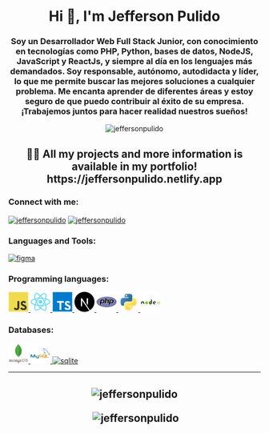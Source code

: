<h1 align="center">Hi 👋, I'm Jefferson Pulido</h1>
<h3 align="center">Soy un Desarrollador Web Full Stack Junior, con conocimiento en tecnologías como PHP, Python, bases de datos, NodeJS, JavaScript y ReactJs, y siempre al día en los lenguajes más demandados. Soy responsable, autónomo, autodidacta y líder, lo que me permite buscar las mejores soluciones a cualquier problema. Me encanta aprender de diferentes áreas y estoy seguro de que puedo contribuir al éxito de su empresa. ¡Trabajemos juntos para hacer realidad nuestros sueños!</h3>

<p align="center"> <img
        src="https://komarev.com/ghpvc/?username=jeffersonpulido&label=Profile%20views&color=dc3545&style=flat"
        alt="jeffersonpulido" /> </p>
<h2 align="center">👨‍💻 All my projects and more information is available in my portfolio! https://jeffersonpulido.netlify.app</h2>

<h3 align="left">Connect with me:</h3>
<p align="left">
    <a href="https://linkedin.com/in/jeffersonpulido" target="blank"><img align="center"
            src="https://raw.githubusercontent.com/rahuldkjain/github-profile-readme-generator/master/src/images/icons/Social/linked-in-alt.svg"
            alt="jeffersonpulido" height="30" width="40" /></a>
    <a href="https://github.com/JeffersonPulido" target="blank"><img align="center"
            src="https://raw.githubusercontent.com/rahuldkjain/github-profile-readme-generator/master/src/images/icons/Social/github.svg"
            alt="jeffersonpulido" height="30" width="40" /></a>
</p>

<h3 align="left">Languages and Tools:</h3>
<p align="left">
<a href="https://www.figma.com/" target="_blank" rel="noreferrer">
    <img src="https://www.vectorlogo.zone/logos/figma/figma-icon.svg" alt="figma" width="40" height="40" />
</a>
<h3 align="left">Programming languages:</h3>
<a href="https://developer.mozilla.org/en-US/docs/Web/JavaScript" target="_blank" rel="noreferrer">
    <img src="https://raw.githubusercontent.com/devicons/devicon/master/icons/javascript/javascript-original.svg"
        alt="javascript" width="40" height="40" />
</a>
<a href="https://es.reactjs.org" target="_blank" rel="noreferrer">
    <img src="https://raw.githubusercontent.com/devicons/devicon/master/icons/react/react-original.svg" alt="ReactJS"
        width="40" height="40" />
</a>
<a href="https://es.reactjs.org" target="_blank" rel="noreferrer">
    <img src="https://raw.githubusercontent.com/devicons/devicon/master/icons/typescript/typescript-original.svg" alt="ReactJS"
        width="40" height="40" />
</a>
<a href="https://es.reactjs.org" target="_blank" rel="noreferrer">
    <img src="https://raw.githubusercontent.com/devicons/devicon/master/icons/nextjs/nextjs-original.svg" alt="ReactJS"
        width="40" height="40" />
</a>
<a href="https://www.php.net" target="_blank" rel="noreferrer">
    <img src="https://raw.githubusercontent.com/devicons/devicon/master/icons/php/php-original.svg" alt="php" width="40"
        height="40" />
</a>
<a href="https://www.python.org" target="_blank" rel="noreferrer">
    <img src="https://raw.githubusercontent.com/devicons/devicon/master/icons/python/python-original.svg" alt="python"
        width="40" height="40" />
</a>
<a href="https://nodejs.org" target="_blank" rel="noreferrer">
    <img src="https://raw.githubusercontent.com/devicons/devicon/master/icons/nodejs/nodejs-original-wordmark.svg"
        alt="nodejs" width="40" height="40" />
</a>
<h3 align="left">Databases:</h3>
<a href="https://www.mongodb.com/" target="_blank" rel="noreferrer">
    <img src="https://raw.githubusercontent.com/devicons/devicon/master/icons/mongodb/mongodb-original-wordmark.svg"
        alt="mongodb" width="40" height="40" />
</a>
<a href="https://www.mysql.com/" target="_blank" rel="noreferrer">
    <img src="https://raw.githubusercontent.com/devicons/devicon/master/icons/mysql/mysql-original-wordmark.svg"
        alt="mysql" width="40" height="40" />
</a>
<a href="https://www.sqlite.org/" target="_blank" rel="noreferrer">
    <img src="https://www.vectorlogo.zone/logos/sqlite/sqlite-icon.svg" alt="sqlite" width="40" height="40" /> </a>
</p>
<hr>

<h2 align="center">
    <p><img align="center" src="https://github-readme-stats.vercel.app/api/top-langs?username=JeffersonPulido&show_icons=true&locale=en&layout=donut" alt="jeffersonpulido" /></p>

<p>&nbsp;<img align="center" src="https://github-readme-stats.vercel.app/api?username=JeffersonPulido&show_icons=true&theme=tokyonight" alt="jeffersonpulido" /></p>
</h2>
